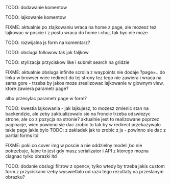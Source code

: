 TODO: dodawanie komentow

TODO: lajkowanie komentow

FIXME: aktualnie po zlajkowaniu wraca na home z page, ale mozesz tez lajkowac w poscie i z postu wraca do home i chuj, tak byc nie moze

TODO: rozwijalna js form na komentarz?


TODO: obsluga followow tak jak faljkow

TODO: stylizacja przyciskow like i submit search na gridzie

FIXME: aktualnie obsluga infinite scrolla z waypoints nie dodaje ?page=.. do linku w browser wiec redirect do tej strony tez tego nie zawiera i wraca na sama gore - trzeba by jakos moze zrealizowac lajkowanie w glownym view, ktore zawiera parametr page?

albo przesylac parametr page w form?

TODO: kwestia lajkowania - jak lajkujesz, to mozesz zmienic stan na backendzie, ale zeby zaktualizowalo sie na froncie trzeba odswiezyc strone, ale co z pozycja na stronie? aktualnie jest to realizowane poprzez paginacje, wiec powinno sie dac zrobic to tak by w redirect przekazywalo takie page jakie bylo
TODO: z zakladek jak to zrobic z js - powinno sie dac z partial forms itd


FIXME: poki co cover img w poscie a nie oddzielny model ,bo nie potrzebuje, fajne to jest gdy masz serializator i API z ktorego mozna ciagnac tylko obrazki itd

TODO: dodanie obslugi filtrow z opencv, tylko wtedy by trzeba jakis custom form z przyciskami izeby wyswietlalo od razu tego rezultaty na przeslanym obrazku?